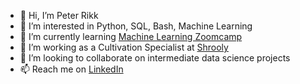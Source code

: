 - 👋 Hi, I’m Peter Rikk  
- 👀 I’m interested in Python, SQL, Bash, Machine Learning  
- 🌱 I’m currently learning [Machine Learning Zoomcamp](https://datatalks.club/blog/machine-learning-zoomcamp.html)  
- 🍄 I’m working as a Cultivation Specialist at [Shrooly](https://shrooly.com)  
- 🤝 I’m looking to collaborate on intermediate data science projects  
- 📫 Reach me on [LinkedIn](https://www.linkedin.com/in/peter-rikk-data/)  


<!---
azapeti/azapeti is a ✨ special ✨ repository because its `README.md` (this file) appears on your GitHub profile.
You can click the Preview link to take a look at your changes.
--->
